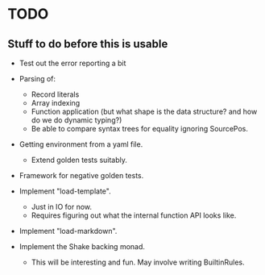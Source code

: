 # TODO

## Stuff to do before this is usable

- Test out the error reporting a bit

- Parsing of:

  - Record literals
  - Array indexing
  - Function application (but what shape is the data
    structure? and how do we do dynamic typing?)
  - Be able to compare syntax trees for equality ignoring
    SourcePos.

- Getting environment from a yaml file.

  - Extend golden tests suitably.

- Framework for negative golden tests.

- Implement "load-template".

  - Just in IO for now.
  - Requires figuring out what the internal function API
    looks like.

- Implement "load-markdown".

- Implement the Shake backing monad.

  - This will be interesting and fun. May involve writing
    BuiltinRules.
